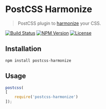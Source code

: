 PostCSS Harmonize
=================

> PostCSS plugin to [harmonize](https://github.com/redaxmedia/harmonize.css) your CSS.

[![Build Status](https://img.shields.io/travis/redaxmedia/postcss-harmonize.svg)](https://travis-ci.org/redaxmedia/postcss-harmonize)
[![NPM Version](https://img.shields.io/npm/v/postcss-harmonize.svg)](https://npmjs.com/package/postcss-harmonize)
[![License](https://img.shields.io/npm/l/postcss-harmonize.svg)](https://npmjs.com/package/postcss-harmonize)


Installation
------------

```
npm install postcss-harmonize
```


Usage
-----

```js
postcss(
[
	require('postcss-harmonize')
]);
```
